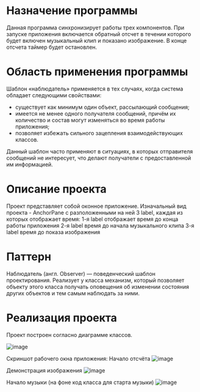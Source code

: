  
# Назначение программы

Данная программа синхронизирует работы трех компонентов. При запуске приложения включается обратный отсчет в течении которого будет включен музыкальный клип и показано изображение. В конце отсчета таймер будет остановлен.

# Область применения программы

Шаблон «наблюдатель» применяется в тех случаях, когда система обладает следующими свойствами:

* существует как минимум один объект, рассылающий сообщения;
* имеется не менее одного получателя сообщений, причём их количество и состав могут изменяться во время работы приложения;
* позволяет избежать сильного зацепления взаимодействующих классов.

Данный шаблон часто применяют в ситуациях, в которых отправителя сообщений не интересует, что делают получатели с предоставленной им информацией.

# Описание проекта

Проект представляет собой оконное приложение. Изначальный вид проекта - AnchorPane с разположенными на ней 3 label, каждая из которых отображает время:
1-я label отображает время до конца работы приложения
2-я label время до начала музыкального клипа
3-я label время до показа изображения

# Паттерн

Наблюдатель (англ. Observer) — поведенческий шаблон проектирования. Реализует у класса механизм, который позволяет объекту этого класса получать оповещения об изменении состояния других объектов и тем самым наблюдать за ними.

# Реализация проекта

Проект построен согласно диаграмме классов.

![image](https://user-images.githubusercontent.com/80450495/120175200-9e885e80-c20e-11eb-8b12-e052e1463d75.png)


Скриншот рабочего окна приложения:
Начало отсчёта
![image](https://user-images.githubusercontent.com/80450495/120175413-e0b1a000-c20e-11eb-98a1-414f8848aba6.png)

Демонстрация изображения
![image](https://user-images.githubusercontent.com/80450495/120175921-5e75ab80-c20f-11eb-8cd0-eed0ec5c9a9b.png)

Начало музыки (на фоне код класса для старта музыки)
![image](https://user-images.githubusercontent.com/80450495/120175970-6cc3c780-c20f-11eb-859a-bb0985858187.png)



